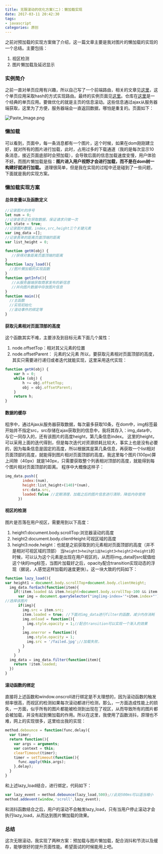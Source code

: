 ```yaml
---
title: 无限滚动的优化方案(二)：懒加载实现
date: 2017-03-11 20:42:30
tags:
- javascript
categories: 原创
---
```


之前对预加载的实现方案做了介绍，这一篇文章主要是我对图片的懒加载的实现的一个总结。主要包括：
1. 视区检测
2. 图片懒加载及延迟显示
<!--more-->

### 实例简介
之前一直对单页应用有兴趣，所以自己写了一个前端路由，相关的文章见[这里](http://www.jianshu.com/p/5a5813648d87)，这个单页应用采取hash的方式实现路由。最终的实例页面见[这里](http://blog.xiaoboma.com/dazhequan2/)。仓库在[这里](https://github.com/yuzai/dazhequan2)是一个经典的单页应用。要做优化的就是主页的信息滚动。这些信息通过ajax从服务器端获取，这里为了方便，服务器端会一直返回数据，哪怕是重复的。页面如下：

![Paste_Image.png](http://upload-images.jianshu.io/upload_images/3967512-be21f70733f0963a.png?imageMogr2/auto-orient/strip%7CimageView2/2/w/1240)

### 懒加载
可以看到，页面中，每一条消息都有一个图片，这个时候，如果在dom刚刚建立好，就对所有的图片进行加载，此时，占用过多的下载通道（我的是每次显示10条消息，接近页面底部时会预加载），会导致后面的信息加载速度变慢，用户体验不好。而图片懒加载是指：**图片进入用户视野才会进行加载，而不是在dom树一构建好就进行加载。** 道理很简单，但是我在实现的过程中还是碰到了一些问题，下面就是我的实现方案。

### 懒加载实现方案
#### 总体变量以及函数定义

```js
//记录图片的序号
let num = 0;
//记录是否正在获取数据，保证请求只做一次
let state = true;
//记录图片数据，index,src,height三个关键元素
var img_data =[];
//记录表单的距离页面顶端的距离
var list_height = 0;

function getH(obj) {
   //获得对象距离页面顶端的距离
}
function lazy_load(){
  //图片懒加载的实现函数
}
function getInfo(){
   //从服务器端获取商家发布的新信息
   //并向图片数据中存放图片信息 
}
function main(){
  //主函数
  //实现初始化
  //滚动事件的绑定等
}
```

#### 获取元素相对页面顶部的高度
这个函数其实不难，主要涉及到目标元素下面几个属性：
1. node.offsetTop：相对其父元素的位置
2. node.offsetParent： 元素的父元素
所以，要获取元素相对页面顶部的高度，其实只需要进行递归或者迭代就能实现，这里采用迭代实现：

```js
function getH(obj) {
    var h = 0;
    while (obj) {
        h += obj.offsetTop;
        obj = obj.offsetParent;
    }
    return h;
}
```

#### 数据的缓存
程序中，通过Ajax从服务器获取数据，每次最多获取10条，在dom中，img标签最开始并不指定src，src存储在ajax获取到的信息中，我将其存入：img_data中，与它一同存入的，还有该图片的高度height，第几条信息index。
这里的height，可以采用上面的迭代得到，但是每次迭代对资源损耗比较大，事实上也是没有必要的，因为每条信息是固定的高度，所以根据其是第几条信息，再获取一个list相对页面顶部的高度，就能得到图片相对页面顶部的高度。我这里每个图片(100px)算上间隙（40px）就是140px，只需要获取整个列表相对顶部的高度，就能得到每个图片相对页面顶部的距离。
程序中大概像这样子：

```js
img_data.push({
        index:(num),
        height:list_height+(140)*(num),
        src:data.src,
        loaded:false //定期清理，加载之后的图片信息进行清除，降低内存使用 
      })
```

#### 视区的检测
图片是否落在用户视区，需要用到以下高度：
1. height1:document.body.scrollTop:浏览器滚动的高度
2. height2:document.body.clientHeight:可视区域的高度
3. height3:node.height：也就是之前获取到的元素相对页面顶部的高度（并不是相对可视区域的顶部）
当```height3>heihgt1且height3<height2+height1```的时候，可以认为这个元素是出现在用户视区的，从而将img_data的src赋值给这个块的img标签，当图片加载好之后，opacity配合transition实现动态的浮现（据说，人感觉这样加载的速度更快）。这一块大致的代码如下：

```js
function lazy_load(){
var height1 = document.body.scrollTop+document.body.clientHeight;
  img_data.forEach(function(item){
    if(!item.loaded && item.height>document.body.scrollTop-100 && item.height < height1){
      var img = document.querySelector("img[img-index='"+item.index+"']");
//选择该图片
      if(img){
        img.src = item.src;
        item.loaded = true; //下面对img_data进行filter的函数，减少内存消耗
        img.onload = function(){
          img.style.opacity = 1;//配合transition可以实现一个渐入的效果
        }
        img.onerror = function(){
          img.style.opacity = 1;
          img.src = '/failed.jpg';//加载失败，
        }
      }
    }
  img_data = img_data.filter(function(item){
    return !item.loaded;
  })
}
```

#### 滚动函数的绑定
直接将上述函数和window.onscroll进行绑定是不太理想的，因为滚动函数的触发频率很高，而视区的检测如果每次滚动都进行检测，那么，一方面造成性能上的损失，一方面，似乎所有的图片都能被检测到出现在了视区，从而导致所有的图片都会被加载，并没有起到懒加载的作用。所以在这里，我使用了函数消抖，原理也不难，网上的实现很多，这里给出我的实现：

```js
method.debounce = function(func,delay){
  var timer;
  return function(){
    var args = arguments;
    var context = this;
    clearTimeout(timer);
    timer = setTimeout(function(){
      func.apply(this,args);
    },delay);
  }
}
```

和上述lazy_load结合，进行绑定，代码如下：

```js
var lazy_event = method.debounce(lazy_load,500);//此处500ms可以适当缩小
method.addevent(window,'scroll',lazy_event);
```

和消抖函数结合之后，用户的滚动不会触发lazy_load，只有当用户停止滚动才会执行lazy_load，从而达到图片懒加载的效果。

### 总结
这次无限滚动，我实现了两种方案：预加载与图片懒加载，配合消抖和节流以及缓存，能够很好的提升页面性能。希望面试的时候能用上吧。